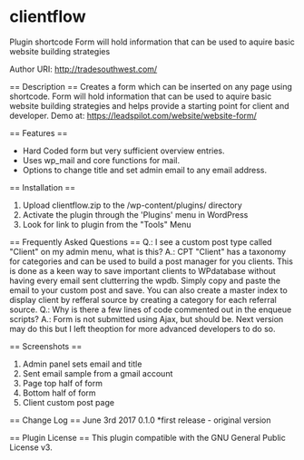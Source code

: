 # clientflow
Plugin shortcode Form will hold information that can be used to aquire basic website building strategies

Author URI: http://tradesouthwest.com/

== Description ==
Creates a form which can be inserted on any page using shortcode. Form will hold information that can be used
to aquire basic website building strategies and helps provide a starting point for client and developer.
Demo at: https://leadspilot.com/website/website-form/

== Features ==
* Hard Coded form but very sufficient overview entries.
* Uses wp_mail and core functions for mail.
* Options to change title and set admin email to any email address.

== Installation ==
1. Upload clientflow.zip to the /wp-content/plugins/ directory
2. Activate the plugin through the 'Plugins' menu in WordPress
3. Look for link to plugin from the "Tools" Menu

== Frequently Asked Questions ==
Q.: I see a custom post type called "Client" on my admin menu, what is this?
A.: CPT "Client" has a taxonomy for categories and can be used to build a post manager for you clients. This is done
as a keen way to save important clients to WPdatabase without having every email sent clutterring the wpdb.
Simply copy and paste the email to your custom post and save. You can also create a master index to display client
by refferal source by creating a category for each referral source.
Q.: Why is there a few lines of code commented out in the enqueue scripts?
A.: Form is not submitted using Ajax, but should be. Next version may do this but I left theoption for more advanced developers to do so.

== Screenshots ==
1. Admin panel sets email and title
2. Sent email sample from a gmail account
3. Page top half of form
4. Bottom half of form
5. Client custom post page

== Change Log ==
June 3rd 2017
0.1.0
*first release - original version

== Plugin License ==
This plugin compatible with the GNU General Public License v3.
